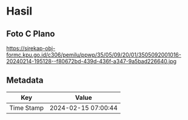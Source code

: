 # Hasil

## Foto C Plano

https://sirekap-obj-formc.kpu.go.id/c306/pemilu/ppwp/35/05/09/20/01/3505092001016-20240214-195128--f80672bd-439d-436f-a347-9a5bad226640.jpg


## Metadata

| Key        | Value               |
| ---------- | ------------------- |
| Time Stamp | 2024-02-15 07:00:44 |



